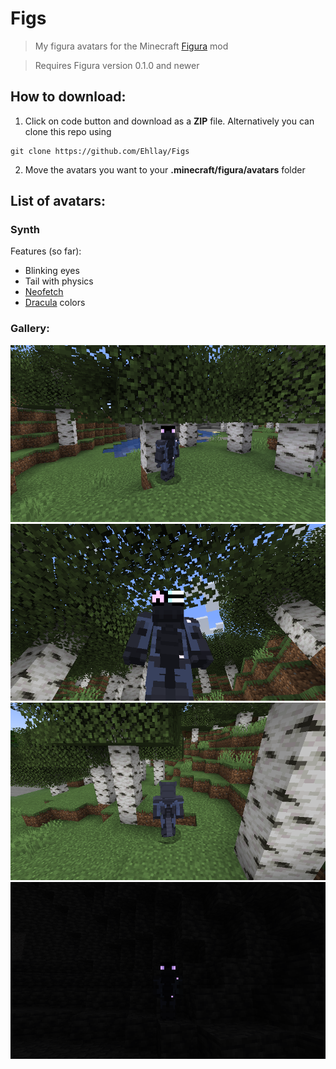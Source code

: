 # Figs
> My figura avatars for the Minecraft [Figura](https://modrinth.com/mod/figura) mod

> Requires Figura version 0.1.0 and newer

## How to download:
1. Click on code button and download as a __ZIP__ file. Alternatively you can clone this repo using
```
git clone https://github.com/Ehllay/Figs
```
2. Move the avatars you want to your __.minecraft/figura/avatars__ folder

## List of avatars:

### Synth

Features (so far):
- Blinking eyes
- Tail with physics
- [Neofetch](https://es.wikipedia.org/wiki/Neofetch)
- [Dracula](https://github.com/dracula/dracula-theme) colors

### Gallery:
![Normal](/Synth/gallery/image1.png)
![Neofetch](/Synth/gallery/image2.png)
![Back](/Synth/gallery/image3.png)
![Darkness](/Synth/gallery/image4.png)
